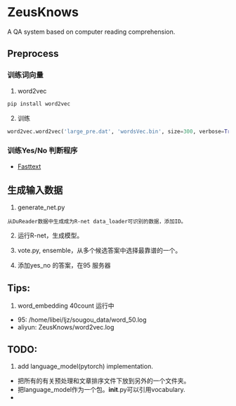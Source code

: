 # ZeusKnows
A QA system based on computer reading comprehension.

## Preprocess
### 训练词向量
1. word2vec
```bash
pip install word2vec
```
2. 训练
```python
word2vec.word2vec('large_pre.dat', 'wordsVec.bin', size=300, verbose=True, sample=8, cbow=0,  threads=4, min_count=40, save_vocab="word2vec.dict")
```

### 训练Yes/No 判断程序
* [Fasttext](https://github.com/facebookresearch/fastText/)

## 生成输入数据

1. generate_net.py
```
从DuReader数据中生成成为R-net data_loader可识别的数据，添加ID。
```
2. 运行R-net，生成模型。

3. vote.py, ensemble，从多个候选答案中选择最靠谱的一个。

4. 添加yes_no 的答案，在95 服务器


## Tips:
1. word_embedding 40count 运行中
* 95: /home/libei/ljz/sougou_data/word_50.log
* aliyun: ZeusKnows/word2vec.log


## TODO:
1. add language_model(pytorch) implementation.
* 把所有的有关预处理和文章排序文件下放到另外的一个文件夹。
* 把language_model作为一个包。__init__.py可以引用vocabulary.
* 